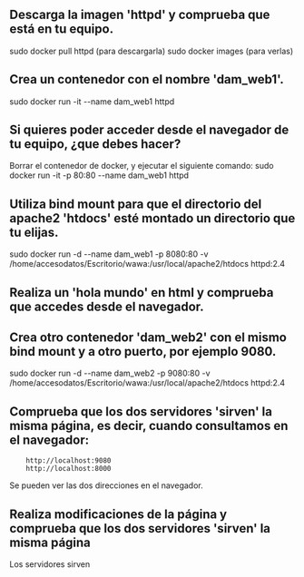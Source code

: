 ## Descarga la imagen 'httpd' y comprueba que está en tu equipo.
sudo docker pull httpd (para descargarla)
sudo docker images (para verlas)

## Crea un contenedor con el nombre 'dam_web1'.
sudo docker run -it --name dam_web1 httpd

## Si quieres poder acceder desde el navegador de tu equipo, ¿que debes hacer?
Borrar el contenedor de docker, y ejecutar el siguiente comando:
sudo docker run -it -p 80:80 --name dam_web1 httpd

## Utiliza bind mount para que el directorio del apache2 'htdocs' esté montado un directorio que tu elijas.
sudo docker run -d --name dam_web1 -p 8080:80 -v /home/accesodatos/Escritorio/wawa:/usr/local/apache2/htdocs httpd:2.4

## Realiza un 'hola mundo' en html y comprueba que accedes desde el navegador.


## Crea otro contenedor 'dam_web2' con el mismo bind mount y a otro puerto, por ejemplo 9080.
sudo docker run -d --name dam_web2 -p 9080:80 -v /home/accesodatos/Escritorio/wawa:/usr/local/apache2/htdocs httpd:2.4

## Comprueba que los dos servidores 'sirven' la misma página, es decir, cuando consultamos en el navegador:
        http://localhost:9080 
        http://localhost:8000
Se pueden ver las dos direcciones en el navegador.

## Realiza modificaciones de la página y comprueba que los dos servidores 'sirven' la misma página
Los servidores sirven
